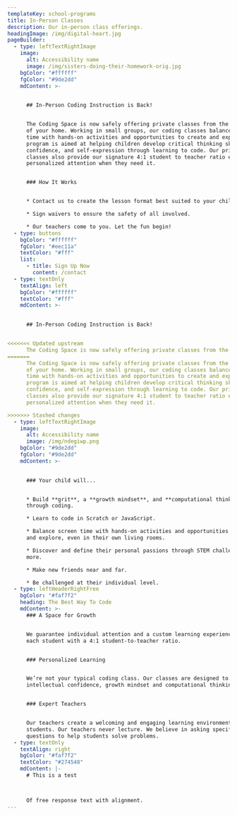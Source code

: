 ```yaml
---
templateKey: school-programs
title: In-Person Classes
description: Our in-person class offerings.
headingImage: /img/digital-heart.jpg
pageBuilder:
  - type: leftTextRightImage
    image:
      alt: Accessibility name
      image: /img/sisters-doing-their-homework-orig.jpg
    bgColor: "#ffffff"
    fgColor: "#9de2dd"
    mdContent: >-
      

      ## In-Person Coding Instruction is Back!


      The Coding Space is now safely offering private classes from the comfort
      of your home. Working in small groups, our coding classes balance screen
      time with hands-on activities and opportunities to create and explore. Our
      program is aimed at helping children develop critical thinking skills,
      confidence, and self-expression through learning to code. Our private
      classes also provide our signature 4:1 student to teacher ratio ensuring
      personalized attention when they need it.


      ### How It Works


      * Contact us to create the lesson format best suited to your child.

      * Sign waivers to ensure the safety of all involved.

      * Our teachers come to you. Let the fun begin!
  - type: buttons
    bgColor: "#ffffff"
    fgColor: "#eec11a"
    textColor: "#fff"
    list:
      - title: Sign Up Now
        content: /contact
  - type: textOnly
    textAlign: left
    bgColor: "#ffffff"
    textColor: "#fff"
    mdContent: >-
      

      ## In-Person Coding Instruction is Back!


<<<<<<< Updated upstream
      The Coding Space is now safely offering private classes from the comfort of your home. Working in small groups, our coding classes balance screen time with hands-on activities and opportunities to create and explore. Our program is aimed at helping children develop critical thinking skills, confidence, and self-expression through learning to code. Our private classes also provide our signature 4:1 student to teacher ratio ensuring personalized attention when they need it.
=======
      The Coding Space is now safely offering private classes from the comfort
      of your home. Working in small groups, our coding classes balance screen
      time with hands-on activities and opportunities to create and explore. Our
      program is aimed at helping children develop critical thinking skills,
      confidence, and self-expression through learning to code. Our private
      classes also provide our signature 4:1 student to teacher ratio ensuring
      personalized attention when they need it.

>>>>>>> Stashed changes
  - type: leftTextRightImage
    image:
      alt: Accessibility name
      image: /img/ndegiwp.png
    bgColor: "#9de2dd"
    fgColor: "#9de2dd"
    mdContent: >-
      

      ### Your child will...


      * Build **grit**, a **growth mindset**, and **computational thinking**
      through coding.

      * Learn to code in Scratch or JavaScript.

      * Balance screen time with hands-on activities and opportunities to create
      and explore, even in their own living rooms.

      * Discover and define their personal passions through STEM challenges and
      more.

      * Make new friends near and far.

      * Be challenged at their individual level.
  - type: leftHeaderRightFree
    bgColor: "#faf7f2"
    heading: The Best Way To Code
    mdContent: >-
      ### A Space for Growth


      We guarantee individual attention and a custom learning experience for
      each student with a 4:1 student-to-teacher ratio.


      ### Personalized Learning


      We’re not your typical coding class. Our classes are designed to foster
      intellectual confidence, growth mindset and computational thinking skills.


      ### Expert Teachers


      Our teachers create a welcoming and engaging learning environment for
      students. Our teachers never lecture. We believe in asking specific
      questions to help students solve problems.
  - type: textOnly
    textAlign: right
    bgColor: "#faf7f2"
    textColor: "#274548"
    mdContent: |-
      # This is a test



      Of free response text with alignment.
---
```

